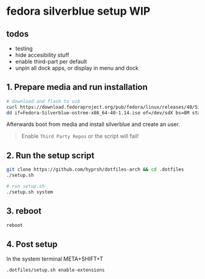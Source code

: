 # fedora silverblue setup WIP

## todos

- testing
- hide accesibility stuff
- enable third-part per default
- unpin all dock apps, or display in menu and dock

## 1. Prepare media and run installation

```bash
# download and flash to usb
curl https://download.fedoraproject.org/pub/fedora/linux/releases/40/Silverblue/x86_64/iso/Fedora-Silverblue-ostree-x86_64-40-1.14.iso -O
dd if=Fedora-Silverblue-ostree-x86_64-40-1.14.iso of=/dev/sdX bs=8M status=progress oflag=direct
```

Afterwards boot from media and install silverblue and create an user.

> Enable `Third Party Repos` or the script will fail!

## 2. Run the setup script

```bash
git clone https://github.com/hyprsh/dotfiles-arch && cd .dotfiles
./setup.sh

# run setup.sh
./setup.sh system
```

## 3. reboot

```bash
reboot
```

## 4. Post setup

In the system terminal META+SHIFT+T

```sh
.dotfiles/setup.sh enable-extensions
```

